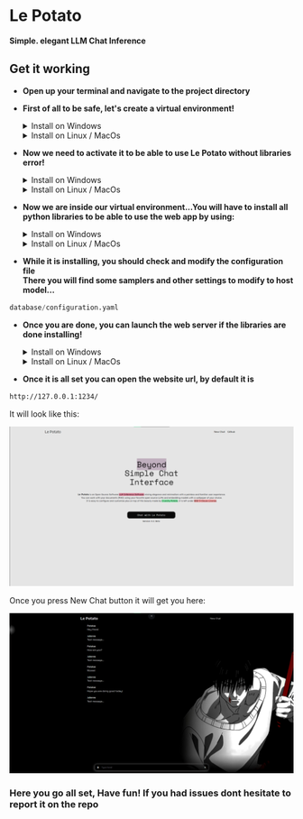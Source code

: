 # Le Potato

**Simple. elegant LLM Chat Inference**

## Get it working

* **Open up your terminal and navigate to the project directory**

* **First of all to be safe, let's create a virtual environment!**

    <details>
    <summary>Install on Windows</summary>

    ```bash
    python -m venv .venv
    ```  

    </details>
    <details>
    <summary>Install on Linux / MacOs</summary>

    ```bash
    python3 -m venv .venv
    ```

    </details>

* **Now we need to activate it to be able to use Le Potato without libraries error!**
    <details>
    <summary>Install on Windows</summary>

    ```bash
    .venv\Scripts\activate.ps1
    ```  

    </details>
    <details>
    <summary>Install on Linux / MacOs</summary>

    ```bash
    source .venv/bin/activate
    ```

    </details>

* **Now we are inside our virtual environment...You will have to install all python libraries to be able to use the web app by using:**

    <details>
    <summary>Install on Windows</summary>

    ```bash
    pip install -r requirements.txt
    ```  

    </details>
    <details>
    <summary>Install on Linux / MacOs</summary>

    ```bash
    pip3 install -r requirements.txt
    ```

    </details>

* **While it is installing, you should check and modify the configuration file**  
**There you will find some samplers and other settings to modify to host model...**

```python
database/configuration.yaml
```



* **Once you are done, you can launch the web server if the libraries are done installing!**

    <details>
    <summary>Install on Windows</summary>

    ```bash
    python main.py
    ```  

    </details>
    <details>
    <summary>Install on Linux / MacOs</summary>

    ```bash
    python3 main.py
    ```

    </details>








* **Once it is all set you can open the website url, by default it is**

```bash
http://127.0.0.1:1234/
```

It will look like this:

![Le Potato - Home Page](database/demos/image.png)

Once you press New Chat button it will get you here:

![alt text](database/demos/image-1.png)

### Here you go all set, Have fun! If you had issues dont hesitate to report it on the repo

